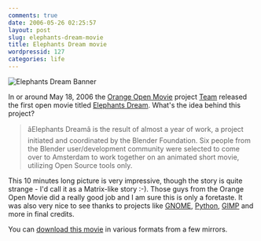 ```yaml
---
comments: true
date: 2006-05-26 02:25:57
layout: post
slug: elephants-dream-movie
title: Elephants Dream movie
wordpressid: 127
categories: life
---
```



![Elephants Dream Banner](/images/elephants-dream-banner.jpg)






In or around May 18, 2006 the [Orange Open Movie](http://orange.blender.org/background) project [Team](http://orange.blender.org/theteam) released the first open movie titled [Elephants Dream](http://www.elephantsdream.org). What's the idea behind this project?


> âElephants Dreamâ is the result of almost a year of work, a project initiated and coordinated by the Blender Foundation. Six people from the Blender user/development community were selected to come over to Amsterdam to work together on an animated short movie, utilizing Open Source tools only.









This 10 minutes long picture is very impressive, though the story is quite strange - I'd call it as a Matrix-like story :-). Those guys from the Orange Open Movie did a really good job and I am sure this is only a foretaste. It was also very nice to see thanks to projects like [GNOME](http://www.gnome.org), [Python](http://www.python.org), [GIMP](http://www.gimp.org) and more in final credits.






You can [download this movie](http://orange.blender.org/download) in various formats from a few mirrors.


